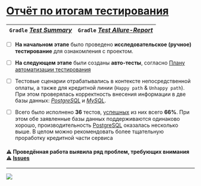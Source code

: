 # [Отчёт по итогам тестирования][Task]

| `Gradle` [_Test Summary_](https://github.com/ValeriaBorisova/Diplom-JAVA/blob/master/Documentation/Test%20Summary.png) | `Gradle` [_Test Allure-Report_][Netlify] |
| :---: | :---: |


- [ ] **На начальном этапе** было проведено **исследовательское (ручное) тестирование** для ознакомления с проектом.
- [ ] **На следующем этапе** были созданы **авто-тесты**, согласно [Плану автоматизации тестирования](https://github.com/ValeriaBorisova/Diplom-JAVA/blob/master/Documentation/Plan.md)

- [ ] Тестовые сценарии отрабатывались в контексте непосредственной оплаты, а также для кредитной линии (`Happy path` & `Unhappy path`). При этом проверялась корректность внесения информации в две базы данных: [_PostgreSQL_][PostgreSQL]  и [_MySQL_][MySQL].
- [ ] Всего было исполнено **36** тестов, [успешных](https://github.com/ValeriaBorisova/Diplom-JAVA/blob/master/Documentation/Test%20Summary.png) из них всего **66%**. При этом обе заявленные базы данных поддерживаются одинаково хорошо, производительность [PostgreSQL][PostgreSQL] оказалась несколько выше. В целом можно рекомендовать более тщательную проработку кредитной части сервиса

#### ⚠️ Проведённая работа выявила ряд проблем, требующих внимания ⚠️ [Issues](https://github.com/ValeriaBorisova/Diplom-JAVA/issues)

---
<img align="left" src="https://img.shields.io/github/issues-raw/ValeriaBorisova/Diplom-JAVA?style=for-the-badge"/>

[Task]: https://github.com/netology-code/qa-diploma/tree/2ccafd34b6f9eb3a66dd7a11a0b8b1ba3f266e50#%D0%BE%D1%82%D1%87%D1%91%D1%82%D0%BD%D1%8B%D0%B5-%D0%B4%D0%BE%D0%BA%D1%83%D0%BC%D0%B5%D0%BD%D1%82%D1%8B-%D0%BF%D0%BE-%D0%B8%D1%82%D0%BE%D0%B3%D0%B0%D0%BC-%D1%82%D0%B5%D1%81%D1%82%D0%B8%D1%80%D0%BE%D0%B2%D0%B0%D0%BD%D0%B8%D1%8F
[PostgreSQL]: https://www.postgresql.org/about/
[MySQL]: https://www.mysql.com/about/
[Netlify]: https://github.com/ValeriaBorisova/Diplom-JAVA/blob/master/Documentation/ALLURE%20REPORT.png


